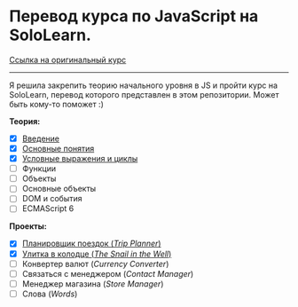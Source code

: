 # Перевод курса по JavaScript на SoloLearn.

[Ссылка на оригинальный курс](https://www.sololearn.com/learning/1024)

---

Я решила закрепить теорию начального уровня в JS и пройти курс на SoloLearn, перевод которого представлен в этом репозитории. Может быть кому-то поможет :)

**Теория:**

- [x] [Введение](./intro)
- [x] [Основные понятия](./basic_concepts)
- [x] [Условные выражения и циклы](./conditionals_and_loops)
- [ ] Функции
- [ ] Объекты
- [ ] Основные объекты
- [ ] DOM и события
- [ ] ECMAScript 6

**Проекты:**

- [x] [Планировщик поездок (_Trip Planner_)](./basic_concepts/trip_planner.js)
- [x] [Улитка в колодце (_The Snail in the Well_)](./conditionals_and_loops/the_snail_in_the_well.js)
- [ ] Конвертер валют (_Currency Converter_)
- [ ] Связаться с менеджером (_Contact Manager_)
- [ ] Менеджер магазина (_Store Manager_)
- [ ] Слова (_Words_)
